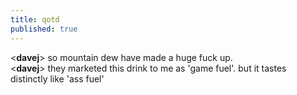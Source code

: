 ```yaml
---
title: qotd
published: true
---
```


<**davej**> so mountain dew have made a huge fuck up.  
<**davej**> they marketed this drink to me as 'game fuel'. but it
tastes distinctly like 'ass fuel'
